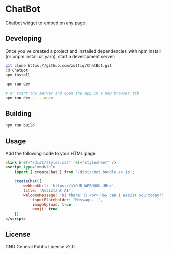 # ChatBot
Chatbot widget to embed on any page

## Developing
Once you've created a project and installed dependencies with npm install (or pnpm install or yarn), start a development server:
```sh
git clone https://github.com/zoltiq/ChatBot.git
cd ChatBot
npm install

npm run dev

# or start the server and open the app in a new browser tab
npm run dev -- --open
```

## Building
```sh
npm run build
```

## Usage
Add the following code to your HTML page.
```html
<link href="/dist/styles.css" rel="stylesheet" />
<script type="module">
	import { createChat } from '/dist/chat.bundle.es.js';

	createChat({
		webhookUrl: 'https://<YOUR-WEBHOOK-URL>',
		title: 'Assistant AI',
		welcomeMessage: 'Hi there! 👋 <br> How can I assist you today?',
        	inputPlaceholder: "Message...",
        	imageUpload: true,
        	emoji: true
	});
</script>
```

## License

GNU General Public License v2.0 
